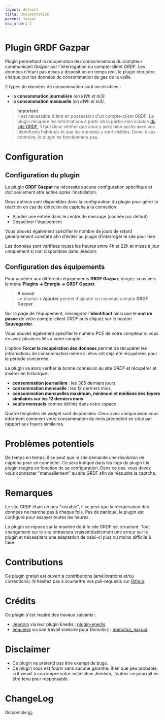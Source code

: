 ```yaml
---
layout: default
title: Documentation
parent: Jazpar
nav_order: 1
---
```


# Plugin GRDF Gazpar

Plugin permettant la récupération des consommations du compteur communicant *Gazpar* par l'interrogation du compte-client *GRDF*. Les données n'étant pas mises à disposition en temps réel, le plugin récupère chaque jour les données de consommation de gaz de la veille. 

2 types de données de consommation sont accessibles :
- la **consommation journalière** *(en kWh et m3)*.
- la **consommation mensuelle** *(en kWh et m3)*.

>**Important**      
>Il est nécessaire d'être en possession d'un compte-client GRDF. Le plugin récupère les informations à partir de la partie *mon espace* <a href="https://monespace.grdf.fr/monespace/particulier/accueil" target="_blank">du site GRDF</a>, il faut donc vérifier que vous y avez bien accès avec vos identifiants habituels et que les données y sont visibles. Dans le cas contraire, le plugin ne fonctionnera pas.

# Configuration

## Configuration du plugin

Le plugin **GRDF Gazpar** ne nécessite aucune configuration spécifique et doit seulement être activé après l'installation.

Deux options sont disponibles dans la configuration du plugin pour gérer la réaction en cas de détecion de captcha à la connexion:
- Ajouter une entrée dans le centre de message (cochée par défaut)
- Désactiver l'équipement 

Vous pouvez également spécifier le nombre de jours de retard généralement constaté afin d'éviter au plugin d'interroger le site pour rien.

Les données sont vérifiées toutes les heures entre 4h et 22h et mises à jour uniquement si non disponibles dans Jeedom.

## Configuration des équipements

Pour accéder aux différents équipements **GRDF Gazpar**, dirigez-vous vers le menu **Plugins → Energie → GRDF Gazpar**.

> **A savoir**    
> Le bouton **+ Ajouter** permet d'ajouter un nouveau compte **GRDF Gazpar**.

Sur la page de l'équipement, renseignez l'**identifiant** ainsi que le **mot de passe** de votre compte-client *GRDF* puis cliquez sur le bouton **Sauvegarder**.

Vous pouvez également spécifier le numéro PCE de votre compteur si vous en avez plusieurs liés à votre compte.

L'option **Forcer la récupération des données** permet de récupérer les informations de consommation même si elles ont déjà été récupérées pour la période concernée.

Le plugin va alors vérifier la bonne connexion au site *GRDF* et récupérer et insérer en historique :
- **consommation journalière** : les 365 derniers jours,
- **consommation mensuelle** : les 12 derniers mois,
- **consommation mensuelles maximum, minimum et médiane des foyers similaires sur les 12 derniers mois**
- **seuils mensuels** comme définis dans votre espace

Quatre templates de widget sont disponibles. Ceux avec comparaison vous informent comment votre consommation du mois précédent se situe par rapport aux foyers similaires.

# Problèmes potentiels

De temps en temps, il se peut que le site demande une résolution de captcha pour se connecter.
Ce sera indiqué dans les logs du plugin t le plugin réagira en fonction de sa configuration.
Dans ce cas, vous devez vous connecter "manuellement" au site GRDF afin de résoudre la captcha.

# Remarques

Le site GRDF étant un peu "instable", il se peut que la récupération des données ne marche pas à chaque fois. Pas de panique, le plugin est configuré pour essayer toutes les heures.

Le plugin se repose sur la manière dont le site GRDF est structuré. Tout changement sur le site entrainera vraisemblablement une erreur sur le plugin et nécessitera une adaptation de celui-ci plus ou moins difficile à faire.

# Contributions

Ce plugin gratuit est ouvert à contributions (améliorations et/ou corrections). N'hésitez pas à soumettre vos pull-requests sur <a href="https://github.com/hugoKs3/plugin-jazpar" target="_blank">Github</a>.

# Crédits

Ce plugin s'est inspiré des travaux suivants :

-   [Jeedom](https://github.com/jeedom) via leur plugin Enedis : [plugin-enedis](https://github.com/jeedom/plugin-enedis)
-   [empierre](https://github.com/empierre) via son travail similaire pour Domoticz : [domoticz_gaspar](https://github.com/empierre/domoticz_gaspar)

# Disclaimer

-   Ce plugin ne prétend pas être exempt de bugs.
-   Ce plugin vous est fourni sans aucune garantie. Bien que peu probable, si il venait à corrompre votre installation Jeedom, l'auteur ne pourrait en être tenu pour responsable.

# ChangeLog
Disponible [ici](./changelog.html).
